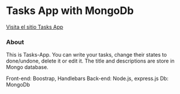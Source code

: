 # Tasks App with MongoDb

<a href="https://task-app-mongodb.herokuapp.com" target="_blank"> Visita el sitio Tasks App</a>



### About

This is Tasks-App. You can write your tasks, change their states to done/undone, delete it or edit it. 
The title and descriptions are store in Mongo database.

Front-end: Boostrap, Handlebars
Back-end: Node.js, express.js
Db: MongoDb                                                                


